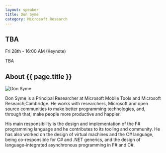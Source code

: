 ```yaml
---
layout: speaker
title: Don Syme
category: Microsoft Research
---
```


<div class="row">
    <div class="col-md-6">
        <div class="speaker-talk">
            <div class="section-head">
                <h2 class="header-title">TBA</h2>
                    <p class="header-desc">Fri 28th - 16:00 AM (Keynote)</p>
            </div>
            <div>
                <p>
                    TBA
                </p>
            </div>
        </div>
    </div>
</div><!-- /.row -->
<div class="row">
    <div class="col-md-12">
        <div class="speaker-about">
            <div class="section-head">
                <h2 class="header-title">About {{ page.title }}</h2>
                <p class="header-desc">
                    <a href="https://twitter.com/dsyme"><i class="fab fa-twitter"></i></a>
					<a href="https://github.com/dsyme"><i class="fab fa-github-alt"></i></a>
					<a href="https://blogs.msdn.microsoft.com/dsyme/"><i class="fas fa-rss"></i></a>
                </p>					
            </div>
            <div class="row">
                <div class="col-md-2">
                    <img src="{{ site.baseurl }}public/assets/speakers/2018/don-syme.jpeg" alt="Don Syme" />
                </div>
                <div class="col-md-10">
                    <p>
                        Don Syme is a Principal Researcher at Microsoft Mobile Tools and Microsoft Research,Cambridge. He works with researchers, Microsoft and open source communities to make better programming technologies, and, through that, make people more productive and happier.
                    </p>
                    <p>
                        His main responsibility is the design and implementation of the F# programming language and he contributes to its tooling and community. He has also worked on the design of virtual machines and the C# language, being co-responsible for C# and .NET generics, and the design of language-integrated asynchronous programming in F# and C#.
                    </p>
                </div>
            </div>       
        </div>
    </div>
</div>